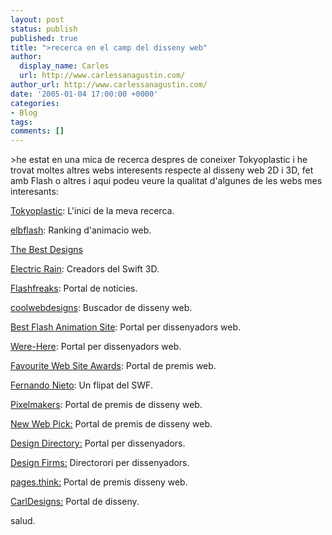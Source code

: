 ```yaml
---
layout: post
status: publish
published: true
title: ">recerca en el camp del disseny web"
author:
  display_name: Carles
  url: http://www.carlessanagustin.com/
author_url: http://www.carlessanagustin.com/
date: '2005-01-04 17:00:00 +0000'
categories:
- Blog
tags:
comments: []
---
```

<p>>he estat en una mica de recerca despres de coneixer Tokyoplastic i he trovat moltes altres webs interesents respecte al disseny web 2D i 3D, fet amb Flash o altres i aqui podeu veure la qualitat d'algunes de les webs mes interesants:</p>
<p><a href="http://www.tokyoplastic.com/" target="_blank">Tokyoplastic</a>: L'inici de la meva recerca.</p>
<p><a href="http://www.elbflash.de/html/coolsites/coolsites.htm" target="_blank">elbflash</a>: Ranking d'animacio web.</p>
<p><a href="http://www.thebestdesigns.com/" target="_blank">The Best Designs</a></p>
<p><a href="http://www.erain.com/" target="_blank">Electric Rain</a>: Creadors del Swift 3D.</p>
<p><a href="http://www.flashfreaks.nl/" target="_blank">Flashfreaks</a>: Portal de noticies.</p>
<p><a href="http://www.coolwebdesigns.com/" target="_blank">coolwebdesigns</a>: Buscador de disseny web.</p>
<p><a href="http://www.bestflashanimationsite.com/" target="_blank">Best Flash Animation Site</a>: Portal per dissenyadors web.</p>
<p><a href="http://www.were-here.com/" target="_blank">Were-Here</a>: Portal per dissenyadors web.</p>
<p><a href="http://www.favouritewebsiteawards.com/" target="_blank">Favourite Web Site Awards</a>: Portal de premis web.</p>
<p><a href="http://fernandonieto.free.fr/" target="_blank">Fernando Nieto</a>: Un flipat del SWF.</p>
<p><a href="http://www.pixelmakers.com.br/" target="_blank">Pixelmakers</a>: Portal de premis de disseny web.</p>
<p><a href="http://www.newwebpick.com/" target="_blank">New Web Pick:</a> Portal de premis de disseny web.</p>
<p><a href="http://www.designdirectory.cc/" target="_blank">Design Directory:</a> Portal per dissenyadors.</p>
<p><a href="http://www.designfirms.org/" target="_blank">Design Firms:</a> Directorori per dissenyadors.</p>
<p><a href="http://pages.blueidea.com/" target="_blank">pages.think:</a> Portal de premis disseny web.</p>
<p><a href="http://www.carldesigns.net/" target="_blank">CarlDesigns:</a> Portal de disseny.</p>
<p>salud.</p>
